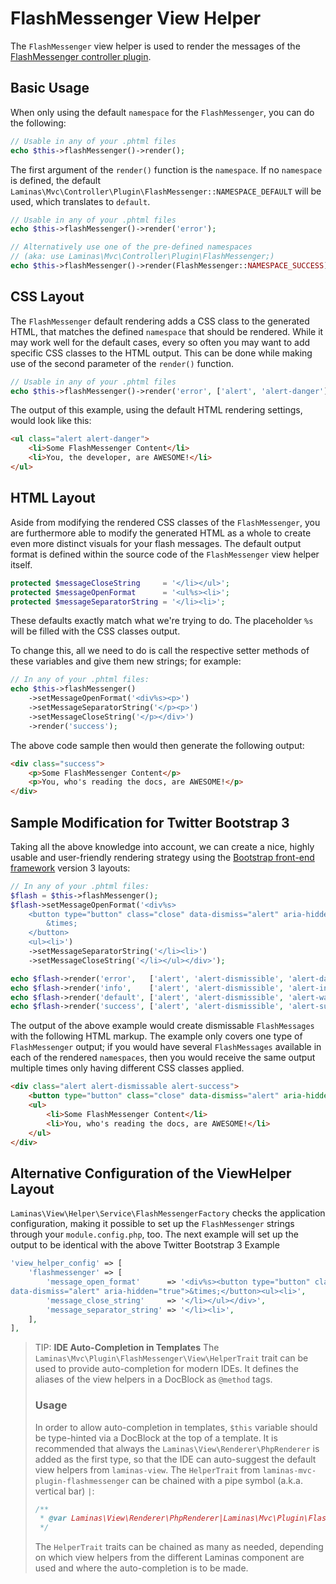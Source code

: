 # FlashMessenger View Helper

The `FlashMessenger` view helper is used to render the messages of the [FlashMessenger controller plugin](controller-plugin.md).

## Basic Usage

When only using the default `namespace` for the `FlashMessenger`, you can do the
following:

```php
// Usable in any of your .phtml files
echo $this->flashMessenger()->render();
```

The first argument of the `render()` function is the `namespace`. If no
`namespace` is defined, the default
`Laminas\Mvc\Controller\Plugin\FlashMessenger::NAMESPACE_DEFAULT` will be used,
which translates to `default`.

```php
// Usable in any of your .phtml files
echo $this->flashMessenger()->render('error');

// Alternatively use one of the pre-defined namespaces
// (aka: use Laminas\Mvc\Controller\Plugin\FlashMessenger;)
echo $this->flashMessenger()->render(FlashMessenger::NAMESPACE_SUCCESS);
```

## CSS Layout

The `FlashMessenger` default rendering adds a CSS class to the generated HTML,
that matches the defined `namespace` that should be rendered. While it may work
well for the default cases, every so often you may want to add specific CSS
classes to the HTML output. This can be done while making use of the second
parameter of the `render()` function.

```php
// Usable in any of your .phtml files
echo $this->flashMessenger()->render('error', ['alert', 'alert-danger']);
```

The output of this example, using the default HTML rendering settings, would
look like this:

```html
<ul class="alert alert-danger">
    <li>Some FlashMessenger Content</li>
    <li>You, the developer, are AWESOME!</li>
</ul>
```

## HTML Layout

Aside from modifying the rendered CSS classes of the `FlashMessenger`, you are
furthermore able to modify the generated HTML as a whole to create even more
distinct visuals for your flash messages. The default output format is defined
within the source code of the `FlashMessenger` view helper itself.

```php
protected $messageCloseString     = '</li></ul>';
protected $messageOpenFormat      = '<ul%s><li>';
protected $messageSeparatorString = '</li><li>';
```

These defaults exactly match what we're trying to do. The placeholder `%s` will
be filled with the CSS classes output.

To change this, all we need to do is call the respective setter methods of these
variables and give them new strings; for example:

```php
// In any of your .phtml files:
echo $this->flashMessenger()
    ->setMessageOpenFormat('<div%s><p>')
    ->setMessageSeparatorString('</p><p>')
    ->setMessageCloseString('</p></div>')
    ->render('success');
```

The above code sample then would then generate the following output:

```html
<div class="success">
    <p>Some FlashMessenger Content</p>
    <p>You, who's reading the docs, are AWESOME!</p>
</div>
```

## Sample Modification for Twitter Bootstrap 3

Taking all the above knowledge into account, we can create a nice, highly usable
and user-friendly rendering strategy using the
[Bootstrap front-end framework](http://getbootstrap.com/) version 3 layouts:

```php
// In any of your .phtml files:
$flash = $this->flashMessenger();
$flash->setMessageOpenFormat('<div%s>
    <button type="button" class="close" data-dismiss="alert" aria-hidden="true">
        &times;
    </button>
    <ul><li>')
    ->setMessageSeparatorString('</li><li>')
    ->setMessageCloseString('</li></ul></div>');

echo $flash->render('error',   ['alert', 'alert-dismissible', 'alert-danger']);
echo $flash->render('info',    ['alert', 'alert-dismissible', 'alert-info']);
echo $flash->render('default', ['alert', 'alert-dismissible', 'alert-warning']);
echo $flash->render('success', ['alert', 'alert-dismissible', 'alert-success']);
```

The output of the above example would create dismissable `FlashMessages` with
the following HTML markup. The example only covers one type of `FlashMessenger`
output; if you would have several `FlashMessages` available in each of the
rendered `namespaces`, then you would receive the same output multiple times
only having different CSS classes applied.

```html
<div class="alert alert-dismissable alert-success">
    <button type="button" class="close" data-dismiss="alert" aria-hidden="true">×</button>
    <ul>
        <li>Some FlashMessenger Content</li>
        <li>You, who's reading the docs, are AWESOME!</li>
    </ul>
</div>
```

## Alternative Configuration of the ViewHelper Layout

`Laminas\View\Helper\Service\FlashMessengerFactory` checks the application
configuration, making it possible to set up the `FlashMessenger` strings through
your `module.config.php`, too. The next example will set up the output to be
identical with the above Twitter Bootstrap 3 Example

```php
'view_helper_config' => [
    'flashmessenger' => [
        'message_open_format'      => '<div%s><button type="button" class="close"
data-dismiss="alert" aria-hidden="true">&times;</button><ul><li>',
        'message_close_string'     => '</li></ul></div>',
        'message_separator_string' => '</li><li>',
    ],
],
```

<!-- markdownlint-disable MD001 -->
> TIP: **IDE Auto-Completion in Templates**
> The `Laminas\Mvc\Plugin\FlashMessenger\View\HelperTrait` trait can be used to provide auto-completion for modern IDEs. It defines the aliases of the view helpers in a DocBlock as `@method` tags.
>
> ### Usage
>
> In order to allow auto-completion in templates, `$this` variable should be type-hinted via a DocBlock at the top of a template.
> It is recommended that always the `Laminas\View\Renderer\PhpRenderer` is added as the first type, so that the IDE can auto-suggest the default view helpers from `laminas-view`.
> The `HelperTrait` from `laminas-mvc-plugin-flashmessenger` can be chained with a pipe symbol (a.k.a. vertical bar) `|`:
>
> ```php
> /**
>  * @var Laminas\View\Renderer\PhpRenderer|Laminas\Mvc\Plugin\FlashMessenger\View\HelperTrait $this
>  */
> ```
>
> The `HelperTrait` traits can be chained as many as needed, depending on which view helpers from the different Laminas component are used and where the auto-completion is to be made.
<!-- markdownlint-restore -->
